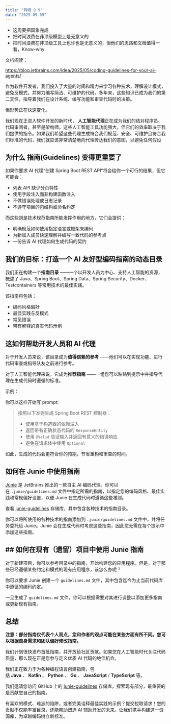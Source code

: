 ```yaml
---
title: "转眼 9 9"
date: "2025-09-09"
---
```


- 这周要把国象完成
- 把时间浪费在非顶级模型上是无意义的
- 把时间浪费在非顶级工具上也许也是无意义的，但他们的思路和文档值得一看，Know-why

文档阅读：

https://blog.jetbrains.com/idea/2025/05/coding-guidelines-for-your-ai-agents/

作为软件开发者，我们投入了大量的时间和精力来学习各种技术，理解设计模式，避免反模式，并努力编写简洁、可维护的代码。多年来，这些知识已成为我们的第二天性，指导着我们在设计系统、编写功能和审查代码时的决策。

但形势正在快速变化。

我们现在正进入软件开发的新时代， **人工智能代理**正在成为我们的结对程序员、代码审阅者，甚至是架构师。这些人工智能工具功能强大，但它们的效率取决于我们提供的指令。如果我们希望这些代理生成符合我们规范、安全、可维护且符合我们标准的代码，我们就应该非常清楚地向代理传达我们的意图，以避免任何假设

## 为什么 指南(Guidelines) 变得更重要了

如果你要求 AI 代理“创建 Spring Boot REST API”将会给你一个可行的结果，但它可能会：

- 列表 API 缺少分页特性
- 使用字段注入而非构建函数注入
- 不做错误处理或日志记录
- 不遵守项目的包结构或命名约定

而这些则是技术规范指南所能发挥作用的地方，它们会提供：

- 明确规范如何使用指定语言或框架来编码
- 为新加入成员快速理解并编写一致代码的参考点
- 一份告诉 AI 代理如何生成代码的契约

## 我们的目标：打造一个 AI 友好型编码指南的动态目录

我们正在构建一个**指南目录** ——一个以开发人员为中心、支持人工智能的资源，概述了 Java、Spring Boot、Spring Data、Spring Security、Docker、Testcontainers 等常用技术的最佳实践。

该指南将包括：

- 编码风格偏好
- 最佳实践与反模式
- 常见错误
- 带有解释的真实代码示例

## 这如何帮助开发人员和 AI 代理

对于开发人员来说，该目录成为**值得信赖的参考** ——他们可以在实现功能、进行代码审查或指导队友之前进行参考。

对于人工智能代理来说，它成为**推荐指南** ——一组您可以粘贴到提示中并指导代理在生成代码时遵循的标准。

示例：

你可以这样开始写 prompt:

> 按照以下准则生成 Spring Boot REST 控制器：
> - 使用基于构造器的依赖注入
> - 返回带有正确状态代码的 `ResponseEntity`
> - 使用 `@Valid` 验证输入并返回有意义的错误响应
> - 避免在请求体中使用 `Optional`

如此，生成的代码会更符合你的预期，节省重构和审查的时间。

## 如何在 Junie 中使用指南

[Junie](https://www.jetbrains.com/junie/) 是 JetBrains 推出的一款自主 AI 编码代理。你可以在 `.junie/guidelines.md` 文件中指定所需的指南，以指定您的编码风格、最佳实践和常规偏好设置，以便 Junie 在生成代码时遵循这些准则。

查看 [junie-guidelines](https://github.com/JetBrains/junie-guidelines) 存储库，其中包含各种技术的指南目录。

你可以将所使用的各种技术的指南添加到 `.junie/guidelines.md` 文件中，并将任务委托给 Junie。Junie 会在生成代码时考虑这些指南，因此您无需在每个提示中添加这些指南。

## ## 如何在现有（遗留）项目中使用 Junie 指南

对于新建项目，你可以参考目录中的指南，开始构建您的应用程序。但是，对于那些已经遵循某些约定和模式的现有应用程序，该怎么办呢？

你可以要求 Junie 创建一个 `guidelines.md` 文件，其中包含迄今为止当前代码库中遵循的编码约定。

一旦生成了 `guidelines.md` 文件，你可以根据需要对其进行调整以添加更多指南或更新现有指南。

## 总结

**注意：部分指南仅代表个人观点，您和作者的观点可能在某些方面有所不同。您可以根据自身需求和团队偏好修改指南。**

我们计划很快发布首批指南，并开放给社区贡献。如果您在人工智能时代关注代码质量，那么现在正是您参与定义优质 AI 代码的绝佳机会。

我们正在致力于为各种编程语言创建指南，包括 **Java** 、 **Kotlin** 、 **Python** 、 **Go** 、 **JavaScript** / **TypeScript** 等。

我们邀请您访问 GitHub 上的 [junie-guidelines](https://github.com/JetBrains/junie-guidelines) 存储库，探索现有部分，最重要的是贡献您自己的指南。

有喜欢的模式、难忘的陷阱，或者完美诠释最佳实践的示例？提交拉取请求！您的贡献不仅能丰富目录，还能帮助塑造 AI 辅助开发的未来。让我们携手构建这一资源库，为卓越编码树立新标准。